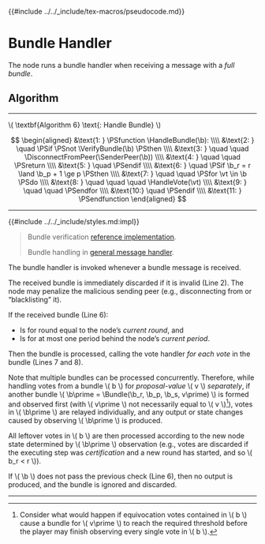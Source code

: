 {{#include ../../_include/tex-macros/pseudocode.md}}

$$
\newcommand \Bundle {\mathrm{Bundle}}
\newcommand \HandleBundle {\mathrm{HandleBundle}}
\newcommand \VerifyBundle {\mathrm{VerifyBundle}}
\newcommand \HandleVote {\mathrm{HandleVote}}
\newcommand \SenderPeer {\mathrm{SenderPeer}}
\newcommand \DisconnectFromPeer {\mathrm{DisconnectFromPeer}}
\newcommand \vt {\mathit{vote}}
\newcommand \b {\mathit{bundle}}
$$

# Bundle Handler

The node runs a bundle handler when receiving a message with a _full bundle_.

## Algorithm

---

\\( \textbf{Algorithm 6} \text{: Handle Bundle} \\)

$$
\begin{aligned}
&\text{1: } \PSfunction \HandleBundle(\b): \\\\
&\text{2: } \quad \PSif \PSnot \VerifyBundle(\b) \PSthen \\\\
&\text{3: } \quad \quad \DisconnectFromPeer(\SenderPeer(\b)) \\\\
&\text{4: } \quad \quad \PSreturn \\\\
&\text{5: } \quad \PSendif \\\\
&\text{6: } \quad \PSif \b_r = r \land \b_p + 1 \ge p \PSthen \\\\
&\text{7: } \quad \quad \PSfor \vt \in \b \PSdo \\\\
&\text{8: } \quad \quad \quad \HandleVote(\vt) \\\\
&\text{9: } \quad \quad \PSendfor \\\\
&\text{10:} \quad \PSendif \\\\
&\text{11: } \PSendfunction
\end{aligned}
$$

---

{{#include ../../_include/styles.md:impl}}
> Bundle verification [reference implementation](https://github.com/algorand/go-algorand/blob/1f5c06b559ffe6485a47b623997684430bc18337/agreement/bundle.go#L147).
>
> Bundle handling in [general message handler](https://github.com/algorand/go-algorand/blob/55011f93fddb181c643f8e3f3d3391b62832e7cd/agreement/player.go#L753-L770).

The bundle handler is invoked whenever a bundle message is received.

The received bundle is immediately discarded if it is invalid (Line 2). The node
may penalize the malicious sending peer (e.g., disconnecting from or “blacklisting”
it).

If the received bundle (Line 6):

- Is for round equal to the node’s _current round_, and
- Is for at most one period behind the node’s _current period_.

Then the bundle is processed, calling the vote handler _for each vote_ in the bundle
(Lines 7 and 8).

Note that multiple bundles can be processed concurrently. Therefore, while handling
votes from a bundle \\( b \\) for _proposal-value_ \\( v \\) _separately_, if another
bundle \\( \b\prime = \Bundle(\b_r, \b_p, \b_s, v\prime) \\) is formed and observed
first (with \\( v\prime \\) not necessarily equal to \\( v \\)[^1]), votes in
\\( \b\prime \\) are relayed individually, and any output or state changes caused
by observing \\( \b\prime \\) is produced.

All leftover votes in \\( b \\) are then processed according to the new node state
determined by \\( \b\prime \\) observation (e.g., votes are discarded if the executing
step was _certification_ and a new round has started, and so \\( b_r < r \\)).

If \\( \b \\) does not pass the previous check (Line 6), then no output is produced,
and the bundle is ignored and discarded.

---

[^1]: Consider what would happen if equivocation votes contained in \\( b \\) cause
a bundle for \\( v\prime \\) to reach the required threshold before the player may
finish observing every single vote in \\( b \\).
